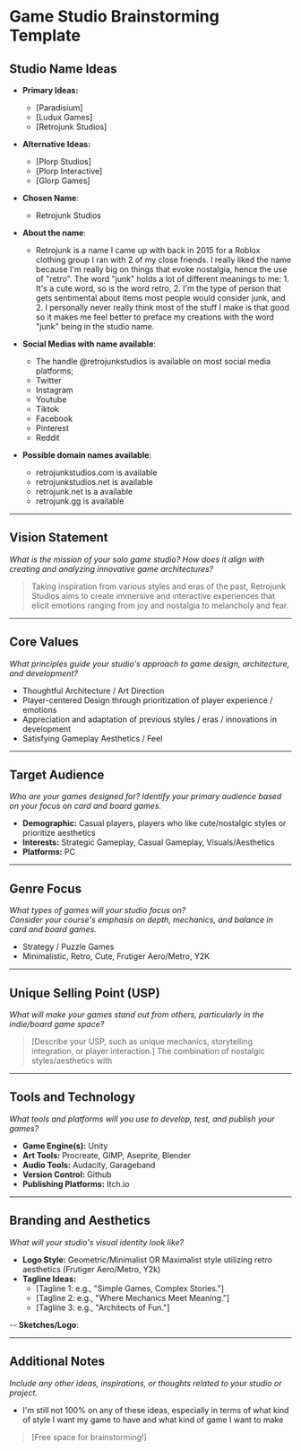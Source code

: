 # Game Studio Brainstorming Template

## Studio Name Ideas
- **Primary Ideas:**
  - [Paradisium]
  - [Ludux Games]
  - [Retrojunk Studios]
- **Alternative Ideas:**
  - [Plorp Studios]
  - [Plorp Interactive]
  - [Glorp Games]

- **Chosen Name**:
  - Retrojunk Studios
  
- **About the name**:
  - Retrojunk is a name I came up with back in 2015 for a Roblox clothing group I ran with 2 of my close friends. I really liked the name because I'm really big on things that evoke nostalgia, hence the use of "retro". The word "junk" holds a lot of different meanings to me: 1. It's a cute word, so is the word retro, 2. I'm the type of person that gets sentimental about items most people would consider junk, and 2. I personally never really think most of the stuff I make is that good so it makes me feel better to preface my creations with the word "junk" being in the studio name.

- **Social Medias with name available**:
  -  The handle @retrojunkstudios is available on most social media platforms;
  -  Twitter
  -  Instagram
  -  Youtube
  -  Tiktok
  -  Facebook
  -  Pinterest
  -  Reddit
  
- **Possible domain names available**:
  -  retrojunkstudios.com is available
  -  retrojunkstudios.net is available
  -  retrojunk.net is a available
  -  retrojunk.gg is available
  
---

## Vision Statement
*What is the mission of your solo game studio? How does it align with creating and analyzing innovative game architectures?*

> Taking inspiration from various styles and eras of the past, Retrojunk Studios aims to create immersive and interactive experiences that elicit emotions ranging from joy and nostalgia to melancholy and fear.

---

## Core Values
*What principles guide your studio's approach to game design, architecture, and development?*

- Thoughtful Architecture / Art Direction
- Player-centered Design through prioritization of player experience / emotions
- Appreciation and adaptation of previous styles / eras / innovations in development
- Satisfying Gameplay Aesthetics / Feel

---

## Target Audience
*Who are your games designed for? Identify your primary audience based on your focus on card and board games.*

- **Demographic:** Casual players, players who like cute/nostalgic styles or prioritize aesthetics
- **Interests:** Strategic Gameplay, Casual Gameplay, Visuals/Aesthetics
- **Platforms:** PC

---

## Genre Focus
*What types of games will your studio focus on?*  
*Consider your course's emphasis on depth, mechanics, and balance in card and board games.*

- Strategy / Puzzle Games
- Minimalistic, Retro, Cute, Frutiger Aero/Metro, Y2K

---

## Unique Selling Point (USP)
*What will make your games stand out from others, particularly in the indie/board game space?*

> [Describe your USP, such as unique mechanics, storytelling integration, or player interaction.]
> The combination of nostalgic styles/aesthetics with 

---

## Tools and Technology
*What tools and platforms will you use to develop, test, and publish your games?*

- **Game Engine(s):** Unity
- **Art Tools:** Procreate, GIMP, Aseprite, Blender
- **Audio Tools:** Audacity, Garageband
- **Version Control:** Github
- **Publishing Platforms:** Itch.io

---

## Branding and Aesthetics
*What will your studio's visual identity look like?*

- **Logo Style:** Geometric/Minimalist OR Maximalist style utilizing retro aesthetics (Frutiger Aero/Metro, Y2k)
- **Tagline Ideas:** 
  - [Tagline 1: e.g., "Simple Games, Complex Stories."]
  - [Tagline 2: e.g., "Where Mechanics Meet Meaning."]
  - [Tagline 3: e.g., "Architects of Fun."]

-- **Sketches/Logo**:

---

## Additional Notes
*Include any other ideas, inspirations, or thoughts related to your studio or project.*
- I'm still not 100% on any of these ideas, especially in terms of what kind of style I want my game to have and what kind of game I want to make
> [Free space for brainstorming!]
